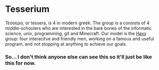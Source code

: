 # Tesserium

Τέσσερα, or tessera, is 4 in modern greek. The group is a consists of 4 middle-schoolers who are interested in the bare bones of the informatic science, unix, programming, git and Minecraft.
Our model is the [Haxx](haxx.se) group: four interacitve and friendly men, working on a famous and useful program, and not stopping at anything to achieve our goals.

### So... I don't think anyone else can see this so it'll just be like this for now.
